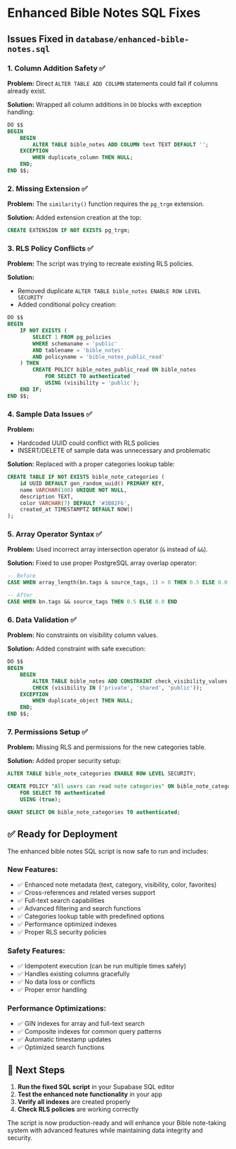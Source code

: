 # Enhanced Bible Notes SQL Fixes

## Issues Fixed in `database/enhanced-bible-notes.sql`

### 1. **Column Addition Safety** ✅
**Problem:** Direct `ALTER TABLE ADD COLUMN` statements could fail if columns already exist.

**Solution:** Wrapped all column additions in `DO` blocks with exception handling:
```sql
DO $$ 
BEGIN
    BEGIN
        ALTER TABLE bible_notes ADD COLUMN text TEXT DEFAULT '';
    EXCEPTION
        WHEN duplicate_column THEN NULL;
    END;
END $$;
```

### 2. **Missing Extension** ✅
**Problem:** The `similarity()` function requires the `pg_trgm` extension.

**Solution:** Added extension creation at the top:
```sql
CREATE EXTENSION IF NOT EXISTS pg_trgm;
```

### 3. **RLS Policy Conflicts** ✅
**Problem:** The script was trying to recreate existing RLS policies.

**Solution:** 
- Removed duplicate `ALTER TABLE bible_notes ENABLE ROW LEVEL SECURITY`
- Added conditional policy creation:
```sql
DO $$
BEGIN
    IF NOT EXISTS (
        SELECT 1 FROM pg_policies 
        WHERE schemaname = 'public' 
        AND tablename = 'bible_notes' 
        AND policyname = 'bible_notes_public_read'
    ) THEN
        CREATE POLICY bible_notes_public_read ON bible_notes
            FOR SELECT TO authenticated
            USING (visibility = 'public');
    END IF;
END $$;
```

### 4. **Sample Data Issues** ✅
**Problem:** 
- Hardcoded UUID could conflict with RLS policies
- INSERT/DELETE of sample data was unnecessary and problematic

**Solution:** Replaced with a proper categories lookup table:
```sql
CREATE TABLE IF NOT EXISTS bible_note_categories (
    id UUID DEFAULT gen_random_uuid() PRIMARY KEY,
    name VARCHAR(100) UNIQUE NOT NULL,
    description TEXT,
    color VARCHAR(7) DEFAULT '#3B82F6',
    created_at TIMESTAMPTZ DEFAULT NOW()
);
```

### 5. **Array Operator Syntax** ✅
**Problem:** Used incorrect array intersection operator (`&` instead of `&&`).

**Solution:** Fixed to use proper PostgreSQL array overlap operator:
```sql
-- Before
CASE WHEN array_length(bn.tags & source_tags, 1) > 0 THEN 0.5 ELSE 0.0 END

-- After  
CASE WHEN bn.tags && source_tags THEN 0.5 ELSE 0.0 END
```

### 6. **Data Validation** ✅
**Problem:** No constraints on visibility column values.

**Solution:** Added constraint with safe execution:
```sql
DO $$
BEGIN
    BEGIN
        ALTER TABLE bible_notes ADD CONSTRAINT check_visibility_values 
        CHECK (visibility IN ('private', 'shared', 'public'));
    EXCEPTION
        WHEN duplicate_object THEN NULL;
    END;
END $$;
```

### 7. **Permissions Setup** ✅
**Problem:** Missing RLS and permissions for the new categories table.

**Solution:** Added proper security setup:
```sql
ALTER TABLE bible_note_categories ENABLE ROW LEVEL SECURITY;

CREATE POLICY "All users can read note categories" ON bible_note_categories
    FOR SELECT TO authenticated
    USING (true);

GRANT SELECT ON bible_note_categories TO authenticated;
```

## ✅ **Ready for Deployment**

The enhanced bible notes SQL script is now safe to run and includes:

### **New Features:**
- ✅ Enhanced note metadata (text, category, visibility, color, favorites)
- ✅ Cross-references and related verses support
- ✅ Full-text search capabilities
- ✅ Advanced filtering and search functions
- ✅ Categories lookup table with predefined options
- ✅ Performance optimized indexes
- ✅ Proper RLS security policies

### **Safety Features:**
- ✅ Idempotent execution (can be run multiple times safely)
- ✅ Handles existing columns gracefully
- ✅ No data loss or conflicts
- ✅ Proper error handling

### **Performance Optimizations:**
- ✅ GIN indexes for array and full-text search
- ✅ Composite indexes for common query patterns
- ✅ Automatic timestamp updates
- ✅ Optimized search functions

## 🚀 **Next Steps**

1. **Run the fixed SQL script** in your Supabase SQL editor
2. **Test the enhanced note functionality** in your app
3. **Verify all indexes** are created properly
4. **Check RLS policies** are working correctly

The script is now production-ready and will enhance your Bible note-taking system with advanced features while maintaining data integrity and security.